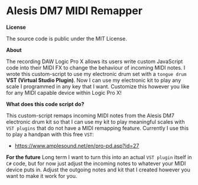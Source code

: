 # Alesis DM7 MIDI Remapper

**License**

The source code is public under the MIT License. 

**About**

The recording DAW Logic Pro X allows its users write custom JavaScript code into their MIDI FX to change the behaviour of incoming MIDI notes.
I wrote this custom-script to use my electronic drum set with a `tongue drum` **VST (Virtual Studio Plugin)**. Now I can use my electronic kit 
to play any scale I programmed in any key that I want. Customize this however you like for any MIDI capable device within Logic Pro X!

**What does this code script do?**

This custom-script remaps incoming MIDI notes from the Alesis DM7 electronic drum kit so that I can use my kit to play meaningful scales with `VST plugins` 
that do not have a MIDI remapping feature. Currently I use this to play a handpan with this free `VST`:

- https://www.amplesound.net/en/pro-pd.asp?id=27

**For the future**
Long term I want to turn this into an actual `VST plugin` itself in `C#` code, but for now just adjust the incoming notes to whatever your MIDI device puts in. 
Adjust the outgoing notes and kit that I created however you want to make it work for you.
